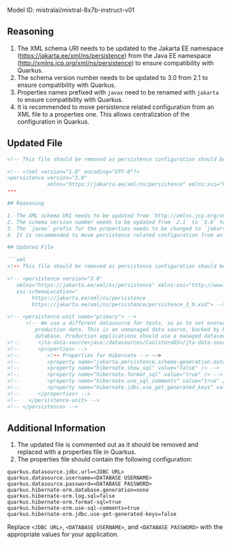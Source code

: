 Model ID: mistralai/mixtral-8x7b-instruct-v01

## Reasoning

1. The XML schema URI needs to be updated to the Jakarta EE namespace (<https://jakarta.ee/xml/ns/persistence>) from the Java EE namespace (<http://xmlns.jcp.org/xml/ns/persistence>) to ensure compatibility with Quarkus.
2. The schema version number needs to be updated to 3.0 from 2.1 to ensure compatibility with Quarkus.
3. Properties names prefixed with `javax` need to be renamed with `jakarta` to ensure compatibility with Quarkus.
4. It is recommended to move persistence related configuration from an XML file to a properties one. This allows centralization of the configuration in Quarkus.

## Updated File

```xml
<!-- This file should be removed as persistence configuration should be moved to a properties file in Quarkus -->

<!-- <?xml version="1.0" encoding="UTF-8"?>
<persistence version="3.0"
             xmlns="https://jakarta.ee/xml/ns/persistence" xmlns:xsi="http://www.w3.org/200
---

## Reasoning

1. The XML schema URI needs to be updated from `http://xmlns.jcp.org/xml/ns/persistence` to `https://jakarta.ee/xml/ns/persistence` to reflect the namespace change in Jakarta EE 9.
2. The schema version number needs to be updated from `2.1` to `3.0` to reflect the new version of the persistence specification in Jakarta EE 9.
3. The `javax` prefix for the properties needs to be changed to `jakarta` to reflect the new package name in Jakarta EE 9.
4. It is recommended to move persistence related configuration from an XML file to a properties one. This allows centralization of the configuration in Quarkus.

## Updated File

```xml
<!-- This file should be removed as persistence configuration should be moved to a properties file in Quarkus. -->

<!-- <persistence version="3.0"
   xmlns="https://jakarta.ee/xml/ns/persistence" xmlns:xsi="http://www.w3.org/2001/XMLSchema-instance"
   xsi:schemaLocation="
        https://jakarta.ee/xml/ns/persistence
        https://jakarta.ee/xml/ns/persistence/persistence_3_0.xsd"> -->

<!-- <persistence-unit name="primary"> -->
      <!-- We use a different datasource for tests, so as to not overwrite
         production data. This is an unmanaged data source, backed by H2, an in memory
         database. Production applications should use a managed datasource. -->
<!--      <jta-data-source>java:/datasources/CoolstoreDS</jta-data-source> -->
<!--      <properties> -->
<!--         <!-- Properties for Hibernate --> -->
<!--         <property name="jakarta.persistence.schema-generation.database.action" value="none"/> -->
<!--         <property name="hibernate.show_sql" value="false" /> -->
<!--         <property name="hibernate.format_sql" value="true" /> -->
<!--         <property name="hibernate.use_sql_comments" value="true" /> -->
<!--         <property name="hibernate.jdbc.use_get_generated_keys" value="false" /> -->
<!--      </properties> -->
<!--   </persistence-unit> -->
<!-- </persistence> -->
```

## Additional Information

1. The updated file is commented out as it should be removed and replaced with a properties file in Quarkus.
2. The properties file should contain the following configuration:

```properties
quarkus.datasource.jdbc.url=<JDBC URL>
quarkus.datasource.username=<DATABASE USERNAME>
quarkus.datasource.password=<DATABASE PASSWORD>
quarkus.hibernate-orm.database.generation=none
quarkus.hibernate-orm.log.sql=false
quarkus.hibernate-orm.format-sql=true
quarkus.hibernate-orm.use-sql-comments=true
quarkus.hibernate-orm.jdbc.use-get-generated-keys=false
```

Replace `<JDBC URL>`, `<DATABASE USERNAME>`, and `<DATABASE PASSWORD>` with the appropriate values for your application.